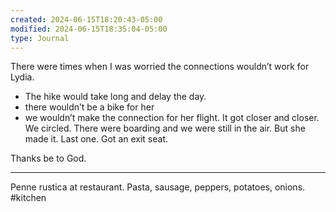 ```yaml
---
created: 2024-06-15T18:20:43-05:00
modified: 2024-06-15T18:35:04-05:00
type: Journal
---
```


There were times when I was worried the connections wouldn’t work for Lydia. 

- The hike would take long and delay the day. 
- there wouldn’t be a bike for her
- we wouldn’t make the connection for her flight. It got closer and closer. We circled. There were boarding and we were still in the air.  But she made it. Last one. Got an exit seat. 

Thanks be to God.

---
Penne rustica at restaurant. Pasta, sausage, peppers, potatoes, onions. #kitchen
